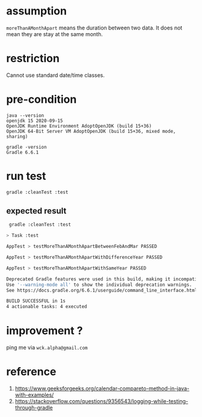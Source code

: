 # assumption
`moreThanAMonthApart` means the duration between two data.
It does not mean they are stay at the same month.

# restriction
Cannot use standard date/time classes.

# pre-condition
```
java --version
openjdk 15 2020-09-15
OpenJDK Runtime Environment AdoptOpenJDK (build 15+36)
OpenJDK 64-Bit Server VM AdoptOpenJDK (build 15+36, mixed mode, sharing)

gradle -version
Gradle 6.6.1
```

# run test
```sh
gradle :cleanTest :test 
``` 
## expected result
```sh
 gradle :cleanTest :test

> Task :test

AppTest > testMoreThanAMonthApartBetweenFebAndMar PASSED

AppTest > testMoreThanAMonthApartWithDifferenceYear PASSED

AppTest > testMoreThanAMonthApartWithSameYear PASSED

Deprecated Gradle features were used in this build, making it incompatible with Gradle 7.0.
Use '--warning-mode all' to show the individual deprecation warnings.
See https://docs.gradle.org/6.6.1/userguide/command_line_interface.html#sec:command_line_warnings

BUILD SUCCESSFUL in 1s
4 actionable tasks: 4 executed
```

# improvement ?
ping me via `wck.alpha@gmail.com`

# reference
1. https://www.geeksforgeeks.org/calendar-compareto-method-in-java-with-examples/
1. https://stackoverflow.com/questions/9356543/logging-while-testing-through-gradle